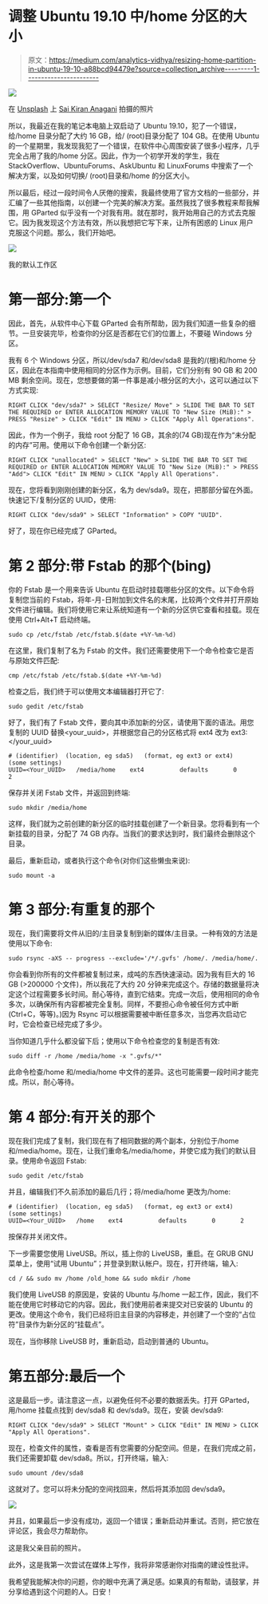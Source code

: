 # 调整 Ubuntu 19.10 中/home 分区的大小

> 原文：<https://medium.com/analytics-vidhya/resizing-home-partition-in-ubuntu-19-10-a88bcd94479e?source=collection_archive---------1----------------------->

![](img/5e4d00b5f33ab5df7ac8c45ae22ac1a6.png)

在 [Unsplash](https://unsplash.com?utm_source=medium&utm_medium=referral) 上 [Sai Kiran Anagani](https://unsplash.com/@_imkiran?utm_source=medium&utm_medium=referral) 拍摄的照片

所以，我最近在我的笔记本电脑上双启动了 Ubuntu 19.10，犯了一个错误，给/home 目录分配了大约 16 GB，给/ (root)目录分配了 104 GB。在使用 Ubuntu 的一个星期里，我发现我犯了一个错误，在软件中心周围安装了很多小程序，几乎完全占用了我的/home 分区。因此，作为一个初学开发的学生，我在 StackOverflow、UbuntuForums、AskUbuntu 和 LinuxForums 中搜索了一个解决方案，以及如何切换/ (root)目录和/home 的分区大小。

所以最后，经过一段时间令人厌倦的搜索，我最终使用了官方文档的一些部分，并汇编了一些其他指南，以创建一个完美的解决方案。虽然我找了很多教程来帮我解围，用 GParted 似乎没有一个对我有用。就在那时，我开始用自己的方式去克服它。因为我发现这个方法有效，所以我想把它写下来，让所有困惑的 Linux 用户克服这个问题。那么，我们开始吧。

![](img/60984258598280e48cd45c7f7d793fa2.png)

我的默认工作区

# 第一部分:第一个

因此，首先，从软件中心下载 GParted 会有所帮助，因为我们知道一些复杂的细节。一旦安装完毕，检查你的分区是否都在它们的位置上，不要碰 Windows 分区。

我有 6 个 Windows 分区，所以/dev/sda7 和/dev/sda8 是我的/(根)和/home 分区，因此在本指南中使用相同的分区作为示例。目前，它们分别有 90 GB 和 200 MB 剩余空间。现在，您想要做的第一件事是减小根分区的大小，这可以通过以下方式实现:

```
RIGHT CLICK "dev/sda7" > SELECT "Resize/ Move" > SLIDE THE BAR TO SET THE REQUIRED or ENTER ALLOCATION MEMORY VALUE TO "New Size (MiB):" > PRESS "Resize" > CLICK "Edit" IN MENU > CLICK "Apply All Operations".
```

因此，作为一个例子，我给 root 分配了 16 GB，其余的(74 GB)现在作为“未分配的内存”可用。使用以下命令创建一个新分区:

```
RIGHT CLICK "unallocated" > SELECT "New" > SLIDE THE BAR TO SET THE REQUIRED or ENTER ALLOCATION MEMORY VALUE TO "New Size (MiB):" > PRESS "Add"> CLICK "Edit" IN MENU > CLICK "Apply All Operations".
```

现在，您将看到刚刚创建的新分区，名为 dev/sda9。现在，把那部分留在外面。快速记下/复制分区的 UUID，使用:

```
RIGHT CLICK "dev/sda9" > SELECT "Information" > COPY "UUID".
```

好了，现在你已经完成了 GParted。

# 第 2 部分:带 Fstab 的那个(bing)

你的 Fstab 是一个用来告诉 Ubuntu 在启动时挂载哪些分区的文件。以下命令将复制您当前的 Fstab，将年-月-日附加到文件名的末尾，比较两个文件并打开原始文件进行编辑。我们将使用它来让系统知道有一个新的分区供它查看和挂载。现在使用 Ctrl+Alt+T 启动终端。

```
sudo cp /etc/fstab /etc/fstab.$(date +%Y-%m-%d)
```

在这里，我们复制了名为 Fstab 的文件。我们还需要使用下一个命令检查它是否与原始文件匹配:

```
cmp /etc/fstab /etc/fstab.$(date +%Y-%m-%d)
```

检查之后，我们终于可以使用文本编辑器打开它了:

```
sudo gedit /etc/fstab
```

好了，我们有了 Fstab 文件，要向其中添加新的分区，请使用下面的语法。用您复制的 UUID 替换<your_uuid>，并根据您自己的分区格式将 ext4 改为 ext3:</your_uuid>

```
# (identifier)  (location, eg sda5)   (format, eg ext3 or ext4)      (some settings) 
UUID=<Your_UUID>   /media/home    ext4          defaults       0       2
```

保存并关闭 Fstab 文件，并返回到终端:

```
sudo mkdir /media/home
```

这样，我们就为之前创建的新分区的临时挂载创建了一个新目录。您将看到有一个新挂载的目录，分配了 74 GB 内存。当我们的要求达到时，我们最终会删除这个目录。

最后，重新启动，或者执行这个命令(对你们这些懒虫来说):

```
sudo mount -a
```

# 第 3 部分:有重复的那个

现在，我们需要将文件从旧的/主目录复制到新的媒体/主目录。一种有效的方法是使用以下命令:

```
sudo rsync -aXS -- progress --exclude='/*/.gvfs' /home/. /media/home/.
```

你会看到你所有的文件都被复制过来，成吨的东西快速滚动。因为我有巨大的 16 GB (>200000 个文件)，所以我花了大约 20 分钟来完成这个。存储的数据量将决定这个过程需要多长时间。耐心等待，直到它结束。完成一次后，使用相同的命令多次，以确保所有内容都被完全复制。同样，不要担心命令被任何方式中断(Ctrl+C，等等)。)因为 Rsync 可以根据需要被中断任意多次，当您再次启动它时，它会检查已经完成了多少。

当你知道几乎什么都没留下后；使用以下命令检查您的复制是否有效:

```
sudo diff -r /home /media/home -x ".gvfs/*"
```

此命令检查/home 和/media/home 中文件的差异。这也可能需要一段时间才能完成。所以，耐心等待。

# 第 4 部分:有开关的那个

现在我们完成了复制，我们现在有了相同数据的两个副本，分别位于/home 和/media/home。现在，让我们重命名/media/home，并使它成为我们的默认目录。使用命令返回 Fstab:

```
sudo gedit /etc/fstab
```

并且，编辑我们不久前添加的最后几行；将/media/home 更改为/home:

```
# (identifier)  (location, eg sda5)   (format, eg ext3 or ext4)      (some settings) 
UUID=<Your_UUID>   /home    ext4          defaults       0       2
```

按保存并关闭文件。

下一步需要您使用 LiveUSB。所以，插上你的 LiveUSB，重启。在 GRUB GNU 菜单上，使用“试用 Ubuntu”；并登录到默认帐户。现在，打开终端，输入:

```
cd / && sudo mv /home /old_home && sudo mkdir /home
```

我们使用 LiveUSB 的原因是，安装的 Ubuntu 与/home 一起工作，因此，我们不能在使用它时移动它的内容。因此，我们使用前者来提交对已安装的 Ubuntu 的更改。使用这个命令，我们已经将旧主目录的内容移走，并创建了一个空的“占位符”目录作为新分区的“挂载点”。

现在，当你移除 LiveUSB 时，重新启动，启动到普通的 Ubuntu。

# 第五部分:最后一个

这是最后一步。请注意这一点，以避免任何不必要的数据丢失。打开 GParted，用/home 挂载点找到 dev/sda8 和 dev/sda9。现在，安装 dev/sda9:

```
RIGHT CLICK "dev/sda9" > SELECT "Mount" > CLICK "Edit" IN MENU > CLICK "Apply All Operations".
```

现在，检查文件的属性，查看是否有您需要的分配空间。但是，在我们完成之前，我们还需要卸载 dev/sda8。所以，打开终端，输入:

```
sudo umount /dev/sda8
```

这就对了。您可以将未分配的空间找回来，然后将其添加回 dev/sda9。

![](img/e25caa3e97929eba0f3d867e2c3c90fc.png)

并且，如果最后一步没有成功，返回一个错误；重新启动并重试。否则，把它放在评论区，我会尽力帮助你。

这是我父亲目前的照片。

此外，这是我第一次尝试在媒体上写作，我将非常感谢你对指南的建设性批评。

我希望我能解决你的问题，你的眼中充满了满足感。如果真的有帮助，请鼓掌，并分享给遇到这个问题的人。日安！